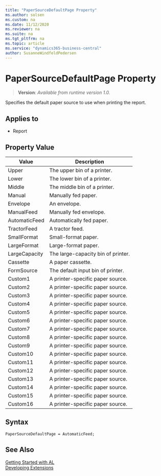 ```yaml
---
title: "PaperSourceDefaultPage Property"
ms.author: solsen
ms.custom: na
ms.date: 11/12/2020
ms.reviewer: na
ms.suite: na
ms.tgt_pltfrm: na
ms.topic: article
ms.service: "dynamics365-business-central"
author: SusanneWindfeldPedersen
---
```

[//]: # (START>DO_NOT_EDIT)
[//]: # (IMPORTANT:Do not edit any of the content between here and the END>DO_NOT_EDIT.)
[//]: # (Any modifications should be made in the .xml files in the ModernDev repo.)
# PaperSourceDefaultPage Property
> **Version**: _Available from runtime version 1.0._

Specifies the default paper source to use when printing the report.

## Applies to
-   Report

## Property Value

|Value|Description|
|-----------|---------------------------------------|
|Upper|The upper bin of a printer.|
|Lower|The lower bin of a printer.|
|Middle|The middle bin of a printer.|
|Manual|Manually fed paper.|
|Envelope|An envelope.|
|ManualFeed|Manually fed envelope.|
|AutomaticFeed|Automatically fed paper.|
|TractorFeed|A tractor feed.|
|SmallFormat|Small-format paper.|
|LargeFormat|Large-format paper.|
|LargeCapacity|The large-capacity bin of printer.|
|Cassette|A paper cassette.|
|FormSource|The default input bin of printer.|
|Custom1|A printer-specific paper source.|
|Custom2|A printer-specific paper source.|
|Custom3|A printer-specific paper source.|
|Custom4|A printer-specific paper source.|
|Custom5|A printer-specific paper source.|
|Custom6|A printer-specific paper source.|
|Custom7|A printer-specific paper source.|
|Custom8|A printer-specific paper source.|
|Custom9|A printer-specific paper source.|
|Custom10|A printer-specific paper source.|
|Custom11|A printer-specific paper source.|
|Custom12|A printer-specific paper source.|
|Custom13|A printer-specific paper source.|
|Custom14|A printer-specific paper source.|
|Custom15|A printer-specific paper source.|
|Custom16|A printer-specific paper source.|
[//]: # (IMPORTANT: END>DO_NOT_EDIT)

## Syntax

```AL
PaperSourceDefaultPage = AutomaticFeed;
```

## See Also

[Getting Started with AL](../devenv-get-started.md)  
[Developing Extensions](../devenv-dev-overview.md)  